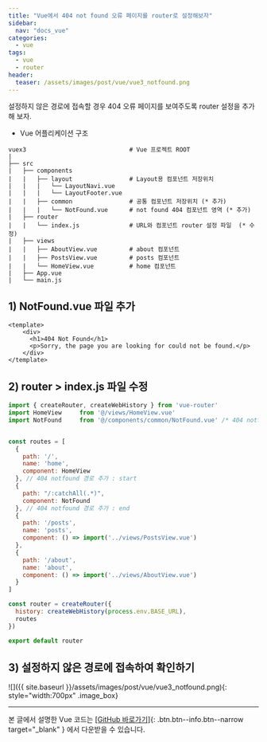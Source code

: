 ```yaml
---
title: "Vue에서 404 not found 오류 페이지를 router로 설정해보자"
sidebar:
  nav: "docs_vue"
categories: 
  - vue
tags:
  - vue
  - router
header:
  teaser: /assets/images/post/vue/vue3_notfound.png    
---
```


설정하지 않은 경로에 접속할 경우 404 오류 페이지를 보여주도록 router 설정을 추가해 보자.    

+ Vue 어플리케이션 구조    

```
vuex3                             # Vue 프로젝트 ROOT
|
├── src                           
|   ├── components                
|   |   ├── layout                # Layout용 컴포넌트 저장위치 
|   |   |   └── LayoutNavi.vue    
|   |   |   └── LayoutFooter.vue  
|   |   ├── common                # 공통 컴포넌트 저장위치 (* 추가)
|   |   |   └── NotFound.vue      # not found 404 컴포넌트 영역 (* 추가)
|   ├── router                    
|   |   └── index.js              # URL와 컴포넌트 router 설정 파일  (* 수정)
|   ├── views                     
|   |   ├── AboutView.vue         # about 컴포넌트 
|   |   ├── PostsView.vue         # posts 컴포넌트 
|   |   └── HomeView.vue          # home 컴포넌트 
|   ├── App.vue                   
|   └── main.js                   

```

## 1) NotFound.vue 파일 추가
```vue
<template>
    <div>
      <h1>404 Not Found</h1>
      <p>Sorry, the page you are looking for could not be found.</p>
    </div>
</template>
```

## 2) router > index.js 파일 수정
```javascript
import { createRouter, createWebHistory } from 'vue-router'
import HomeView     from '@/views/HomeView.vue'
import NotFound     from '@/components/common/NotFound.vue' /* 404 notfound 추가 */


const routes = [
  {
    path: '/',
    name: 'home',
    component: HomeView
  }, // 404 notfound 경로 추가 : start   
  {
    path: "/:catchAll(.*)",
    component: NotFound
  }, // 404 notfound 경로 추가 : end
  {
    path: '/posts',
    name: 'posts',
    component: () => import('../views/PostsView.vue')
  }, 
  {
    path: '/about',
    name: 'about',
    component: () => import('../views/AboutView.vue')
  }
]

const router = createRouter({
  history: createWebHistory(process.env.BASE_URL),
  routes
})

export default router
```

## 3) 설정하지 않은 경로에 접속하여 확인하기

![]({{ site.baseurl }}/assets/images/post/vue/vue3_notfound.png){: style="width:700px" .image_box}

---   
   
   
본 글에서 설명한 Vue 코드는 [[GitHub 바로가기]](https://github.com/onda2me/vuex3_basic_example){: .btn.btn--info.btn--narrow target="_blank" } 에서 다운받을 수 있습니다.